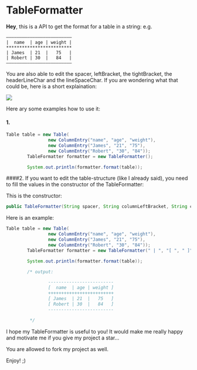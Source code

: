 # TableFormatter
**Hey**, 
this is a API to get the format for a table in a string: e.g.

```
—————————————————————————
|  name  | age | weight |
*************************
| James  | 21  |   75   |
| Robert | 30  |   84   |
—————————————————————————
```
                
 
You are also able to edit the spacer, leftBracket, the tightBracket, the headerLineChar and the lineSpaceChar.
If you are wondering what that could be, here is a short explaination:

![](https://gcdnb.pbrd.co/images/vE0IKLpQrn0D.jpg?o=1)


Here ary some examples how to use it:

#### 1.

```java
Table table = new Table(
                new ColumnEntry("name", "age", "weight"),
                new ColumnEntry("James", "21", "75"),
                new ColumnEntry("Robert", "30", "84"));
        TableFormatter formatter = new TableFormatter();

        System.out.println(formatter.format(table));
```

####2.
If you want to edit the table-structure (like I already said), you need to fill the values in the constructor of the TableFormatter:

This is the constructor:
```java
public TableFormatter(String spacer, String columnLeftBracket, String columnRightBracket, char headerValuesSpacerChar, char lineValuesSpaceChar)
```

Here is an example:
```java
Table table = new Table(
                new ColumnEntry("name", "age", "weight"),
                new ColumnEntry("James", "21", "75"),
                new ColumnEntry("Robert", "30", "84"));
        TableFormatter formatter = new TableFormatter(" | ", "[ ", " ]", '+', '-');

        System.out.println(formatter.format(table));

        /* output:

                -------------------------
                [  name  | age | weight ]
                +++++++++++++++++++++++++
                [ James  | 21  |   75   ]
                [ Robert | 30  |   84   ]
                -------------------------

         */
```

I hope my TableFormatter is useful to you! It would make me really happy and motivate me if you give my project a star...

You are allowed to fork my project as well.

Enjoy! ;)